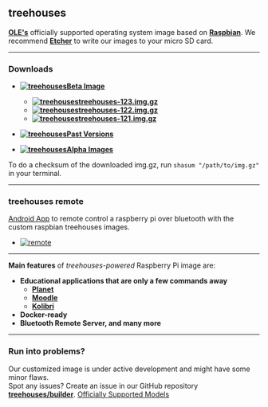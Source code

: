 ## treehouses


**[OLE's](http://www.ole.org/)** officially supported operating system image based on **[Raspbian](https://www.raspberrypi.org)**.
We recommend **[Etcher](https://www.balena.io/etcher/)** to write our images to your micro SD card.

---

### Downloads

* **[![treehouses](https://avatars1.githubusercontent.com/u/33208073?size=25)Beta Image](http://dev.ole.org/latest.img.gz)**

  * **[![treehouses](https://avatars1.githubusercontent.com/u/33208073?size=25)treehouses-123.img.gz](http://download.treehouses.io/treehouse-123.img.gz)**
  * **[![treehouses](https://avatars1.githubusercontent.com/u/33208073?size=25)treehouses-122.img.gz](http://download.treehouses.io/treehouse-122.img.gz)**
  * **[![treehouses](https://avatars1.githubusercontent.com/u/33208073?size=25)treehouses-121.img.gz](http://download.treehouses.io/treehouse-121.img.gz)**
* **[![treehouses](https://avatars1.githubusercontent.com/u/33208073?size=25)Past Versions](http://download.treehouses.io/)**
* **[![treehouses](https://avatars1.githubusercontent.com/u/33208073?size=25)Alpha Images](http://dev.ole.org/)**


To do a checksum of the downloaded img.gz, run `shasum "/path/to/img.gz"` in your terminal.


---

### treehouses remote 

[Android App](https://play.google.com/store/apps/details?id=io.treehouses.remote) to remote control a raspberry pi over bluetooth with the custom raspbian treehouses images.

* [![remote](https://lh3.googleusercontent.com/nqnUXI5Vmlxr7AeHI2pBKuZE4JSfKqCtDA1w0rkX9khGSekxNnZRMkRZXdmbnQpq9_E=w720-h310-rw)](https://play.google.com/store/apps/details?id=io.treehouses.remote)

 ---

**Main features** of *treehouses-powered* Raspberry Pi image are:

* **Educational applications that are only a few commands away**
  * **[Planet](https://github.com/open-learning-exchange/planet/)**
  * **[Moodle](https://github.com/treehouses/moodole)**
  * **[Kolibri](https://github.com/treehouses/kolibri)**
* **Docker-ready**
* **Bluetooth Remote Server, and many more**

---

### Run into problems?

Our customized image is under active development and might have some minor flaws.  
Spot any issues? Create an issue in our GitHub repository **[treehouses/builder](https://github.com/treehouses/builder/issues)**.
[Officially Supported Models](https://github.com/treehouses/cli/blob/836c2e9b0bcebfe6afc97706634e7c070d795eac/modules/detectrpi.sh#L5-L42)
